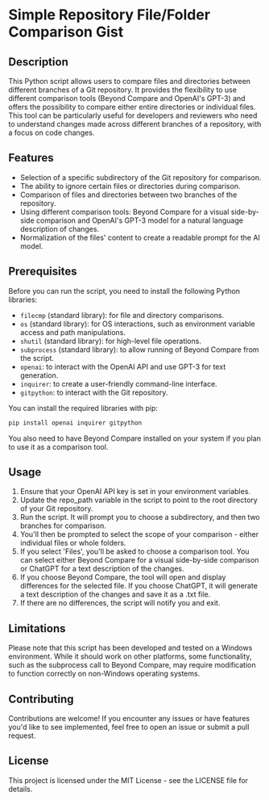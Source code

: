 # Simple Repository File/Folder Comparison Gist

## Description

This Python script allows users to compare files and directories between different branches of a Git repository. It provides the flexibility to use different comparison tools (Beyond Compare and OpenAI's GPT-3) and offers the possibility to compare either entire directories or individual files. This tool can be particularly useful for developers and reviewers who need to understand changes made across different branches of a repository, with a focus on code changes.

## Features

- Selection of a specific subdirectory of the Git repository for comparison.
- The ability to ignore certain files or directories during comparison.
- Comparison of files and directories between two branches of the repository.
- Using different comparison tools: Beyond Compare for a visual side-by-side comparison and OpenAI's GPT-3 model for a natural language description of changes.
- Normalization of the files' content to create a readable prompt for the AI model.

## Prerequisites

Before you can run the script, you need to install the following Python libraries:

- `filecmp` (standard library): for file and directory comparisons.
- `os` (standard library): for OS interactions, such as environment variable access and path manipulations.
- `shutil` (standard library): for high-level file operations.
- `subprocess` (standard library): to allow running of Beyond Compare from the script.
- `openai`: to interact with the OpenAI API and use GPT-3 for text generation.
- `inquirer`: to create a user-friendly command-line interface.
- `gitpython`: to interact with the Git repository.

You can install the required libraries with pip:

```bash
pip install openai inquirer gitpython
```

You also need to have Beyond Compare installed on your system if you plan to use it as a comparison tool.

## Usage

1. Ensure that your OpenAI API key is set in your environment variables.
2. Update the repo_path variable in the script to point to the root directory of your Git repository.
3. Run the script. It will prompt you to choose a subdirectory, and then two branches for comparison.
4. You'll then be prompted to select the scope of your comparison - either individual files or whole folders.
5. If you select 'Files', you'll be asked to choose a comparison tool. You can select either Beyond Compare for a visual side-by-side comparison or ChatGPT for a text description of the changes.
6. If you choose Beyond Compare, the tool will open and display differences for the selected file. If you choose ChatGPT, it will generate a text description of the changes and save it as a .txt file.
7. If there are no differences, the script will notify you and exit.

## Limitations
Please note that this script has been developed and tested on a Windows environment. While it should work on other platforms, some functionality, such as the subprocess call to Beyond Compare, may require modification to function correctly on non-Windows operating systems.

## Contributing
Contributions are welcome! If you encounter any issues or have features you'd like to see implemented, feel free to open an issue or submit a pull request.

## License
This project is licensed under the MIT License - see the LICENSE file for details.
